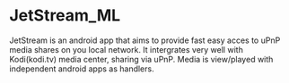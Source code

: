 # JetStream_ML
JetStream is an android app that aims to provide fast easy acces to uPnP media shares on you local network.
It intergrates very well with Kodi(kodi.tv) media center, sharing via uPnP.
Media is view/played with independent android apps as handlers.
